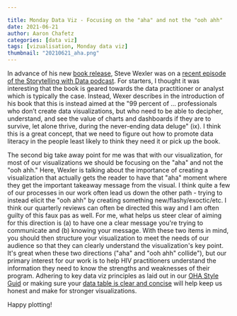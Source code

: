 ```yaml
---

title: Monday Data Viz - Focusing on the "aha" and not the "ooh ahh"
date: 2021-06-21
author: Aaron Chafetz
categories: [data viz]
tags: [vizualisation, Monday data viz]
thumbnail: "20210621_aha.png"
---
```


In advance of his new [book release](https://amzn.to/32yQf2p), Steve Wexler was on a [recent episode of the Storytelling with Data podcast](https://podcasts.apple.com/us/podcast/storytelling-with-data-the-big-picture-with-steve-wexler/id1318029970?i=1000522208092). For starters, I thought it was interesting that the book is geared towards the data practitioner or analyst which is typically the case. Instead, Wexer describes in the introduction of his book that this is instead aimed at the "99 percent of ... professionals who don’t create data visualizations, but who need to be able to decipher, understand, and see the value of charts and dashboards if they are to survive, let alone thrive, during the never-ending data deluge" (ix). I think this is a great concept, that we need to figure out how to promote data literacy in the people least likely to think they need it or pick up the book. 

The second big take away point for me was that with our visualization, for most of our visualizations we should be focusing on the "aha" and not the "ooh ahh." Here, Wexler is talking about the importance of creating a visualization that actually gets the reader to have that "aha" moment where they get the important takeaway message from the visual. I think quite a few of our processes in our work often lead us down the other path - trying to instead elicit the "ooh ahh" by creating something new/flashy/exoctic/etc. I think our quarterly reviews can often be directed this way and I am often guilty of this faux pas as well. For me, what helps us steer clear of aiming for this direction is (a) to have one a clear message you're trying to communicate and (b) knowing your message. With these two items in mind, you should then structure your visualization to meet the needs of our audience so that they can clearly understand the visualization's key point. It's great when these two directions ("aha" and "ooh ahh" collide"), but our primary interest for our work is to help HIV practitioners understand the information they need to know the strengths and weaknesses of their program. Adhering to key data viz principles as laid out in our [OHA Style Guid](https://issuu.com/achafetz/docs/oha_styleguide) or making sure your [data table is clear and concise](https://www.cambridge.org/core/journals/journal-of-benefit-cost-analysis/article/abs/ten-guidelines-for-better-tables/74C6FD9FEB12038A52A95B9FBCA05A12) will help keep us honest and make for stronger visualizations.

Happy plotting!